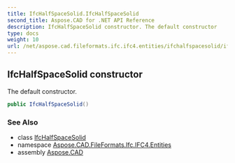 ```yaml
---
title: IfcHalfSpaceSolid.IfcHalfSpaceSolid
second_title: Aspose.CAD for .NET API Reference
description: IfcHalfSpaceSolid constructor. The default constructor
type: docs
weight: 10
url: /net/aspose.cad.fileformats.ifc.ifc4.entities/ifchalfspacesolid/ifchalfspacesolid/
---
```

## IfcHalfSpaceSolid constructor

The default constructor.

```csharp
public IfcHalfSpaceSolid()
```

### See Also

* class [IfcHalfSpaceSolid](../)
* namespace [Aspose.CAD.FileFormats.Ifc.IFC4.Entities](../../ifchalfspacesolid/)
* assembly [Aspose.CAD](../../../)



